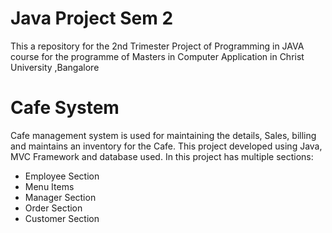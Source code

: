 # Java Project Sem 2
This a repository for the 2nd Trimester Project of  Programming in JAVA course for the programme of Masters in Computer Application in Christ University ,Bangalore

# Cafe System
Cafe management system is used for maintaining the details, Sales, billing and maintains an inventory for the Cafe. 
This project developed using Java, MVC Framework and database used. 
In this project has multiple sections:
* Employee Section
* Menu Items
* Manager Section
* Order Section
* Customer Section
